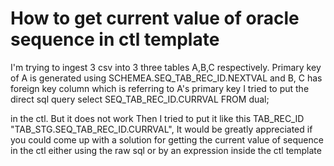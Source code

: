 
# How to get current value of oracle sequence in ctl template

I'm trying to ingest 3 csv into 3 three tables A,B,C respectively. Primary key of A is generated using SCHEMEA.SEQ_TAB_REC_ID.NEXTVAL  and B, C has foreign key column which is referring to A's primary key
I tried to put the direct sql query
select SEQ_TAB_REC_ID.CURRVAL FROM dual;

in the ctl. But it does not work Then I tried to put it like this
TAB_REC_ID  "TAB_STG.SEQ_TAB_REC_ID.CURRVAL",
It would be greatly appreciated if you could come up with a solution for getting the current value of sequence in the ctl either using the raw sql or by an expression inside the ctl template

        